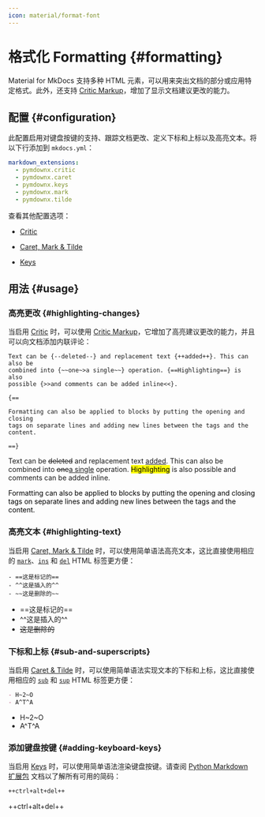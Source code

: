 ```yaml
---
icon: material/format-font
---
```


# 格式化 Formatting {#formatting}

Material for MkDocs 支持多种 HTML 元素，可以用来突出文档的部分或应用特定格式。此外，还支持 [Critic Markup]，增加了显示文档建议更改的能力。

  [Critic Markup]: https://github.com/CriticMarkup/CriticMarkup-toolkit

## 配置 {#configuration}

此配置启用对键盘按键的支持、跟踪文档更改、定义下标和上标以及高亮文本。将以下行添加到 `mkdocs.yml`：

``` yaml
markdown_extensions:
  - pymdownx.critic
  - pymdownx.caret
  - pymdownx.keys
  - pymdownx.mark
  - pymdownx.tilde
```

查看其他配置选项：

- [Critic]
- [Caret, Mark & Tilde]
- [Keys]

  [Critic]: ../setup/extensions/python-markdown-extensions.md#critic
  [Caret, Mark & Tilde]: ../setup/extensions/python-markdown-extensions.md#caret-mark-tilde
  [Keys]: ../setup/extensions/python-markdown-extensions.md#keys

## 用法 {#usage}

### 高亮更改 {#highlighting-changes}

当启用 [Critic] 时，可以使用 [Critic Markup]，它增加了高亮建议更改的能力，并且可以向文档添加内联评论：

``` title="Text with suggested changes"
Text can be {--deleted--} and replacement text {++added++}. This can also be
combined into {~~one~>a single~~} operation. {==Highlighting==} is also
possible {>>and comments can be added inline<<}.

{==

Formatting can also be applied to blocks by putting the opening and closing
tags on separate lines and adding new lines between the tags and the content.

==}
```

<div class="result" markdown>

Text can be <del class="critic">deleted</del> and replacement text
<ins class="critic">added</ins>. This can also be combined into
<del class="critic">one</del><ins class="critic">a single</ins> operation.
<mark class="critic">Highlighting</mark> is also possible
<span class="critic comment">and comments can be added inline</span>.

<div>
  <mark class="critic block">
    <p>
      Formatting can also be applied to blocks by putting the opening and
      closing tags on separate lines and adding new lines between the tags and
      the content.
    </p>
  </mark>
</div>

</div>

### 高亮文本 {#highlighting-text}

当启用 [Caret, Mark & Tilde] 时，可以使用简单语法高亮文本，这比直接使用相应的 [`mark`][mark]、[`ins`][ins] 和 [`del`][del] HTML 标签更方便：

``` title="Text with highlighting"
- ==这是标记的==
- ^^这是插入的^^
- ~~这是删除的~~
```

<div class="result" markdown>

- ==这是标记的==
- ^^这是插入的^^
- ~~这是删除的~~

</div>

  [mark]: https://developer.mozilla.org/en-US/docs/Web/HTML/Element/mark
  [ins]: https://developer.mozilla.org/en-US/docs/Web/HTML/Element/ins
  [del]: https://developer.mozilla.org/en-US/docs/Web/HTML/Element/del

### 下标和上标 {#sub-and-superscripts}

当启用 [Caret & Tilde][Caret, Mark & Tilde] 时，可以使用简单语法实现文本的下标和上标，这比直接使用相应的 [`sub`][sub] 和 [`sup`][sup] HTML 标签更方便：

``` markdown title="Text with sub- and superscripts"
- H~2~O
- A^T^A
```

<div class="result" markdown>

- H~2~O
- A^T^A

</div>

  [sub]: https://developer.mozilla.org/en-US/docs/Web/HTML/Element/sub
  [sup]: https://developer.mozilla.org/en-US/docs/Web/HTML/Element/sup

### 添加键盘按键 {#adding-keyboard-keys}

当启用 [Keys] 时，可以使用简单语法渲染键盘按键。请查阅 [Python Markdown 扩展包] 文档以了解所有可用的简码：

``` markdown title="Keyboard keys"
++ctrl+alt+del++
```

<div class="result" markdown>

++ctrl+alt+del++

</div>

  [Python Markdown 扩展包]: https://facelessuser.github.io/pymdown-extensions/extensions/keys/#extendingmodifying-key-map-index
